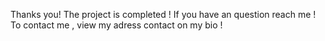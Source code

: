 Thanks you! 
The project is completed !
If you have an question reach me !
To contact me , view my adress contact on my bio !
